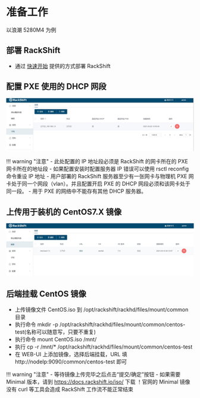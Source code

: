# 准备工作
  以浪潮 5280M4 为例

## 部署 RackShift
- 通过 [快速开始](quick_start.md) 提供的方式部署 RackShift

## 配置 PXE 使用的 DHCP 网段
![runnob](./static/wizard/subnet.jpg) 

!!! warning "注意"
    - 此处配置的 IP 地址段必须是 RackShift 的网卡所在的 PXE 网卡所在的地址段
    - 如果配置安装时配置服务器 IP 错误可以使用 rsctl reconfig 命令重设 IP 地址
    - 用户部署的 RackShift 服务器至少有一张网卡与物理机 PXE 网卡处于同一个网段（vlan）。并且配置开启 PXE 的 DHCP 网段必须和该网卡处于同一段。
    - 用于 PXE 的网络中不能存有其他 DHCP 服务器。
      
        
## 上传用于装机的 CentOS7.X 镜像
![runnob](./static/wizard/image.jpg)

## 后端挂载 CentOS 镜像
- 上传镜像文件 CentOS.iso 到 /opt/rackshift/rackhd/files/mount/common 目录
- 执行命令 mkdir -p /opt/rackshift/rackhd/files/mount/common/centos-test(名称可以随意写，只要不重复)
- 执行命令 mount CentOS.iso /mnt/
- 执行 cp -r /mnt/* /opt/rackshift/rackhd/files/mount/common/centos-test
- 在 WEB-UI 上添加镜像，选择后端挂载，URL 填 http://nodeIp:9090/common/centos-test 即可

!!! warning "注意"
    - 等待镜像上传完毕之后点击“提交/确定”按钮
    - 如果需要 Minimal 版本，请到 https://docs.rackshift.io/iso/ 下载 ！官网的 Minimal 镜像没有 curl 等工具会造成 RackShift 工作流不能正常结束

